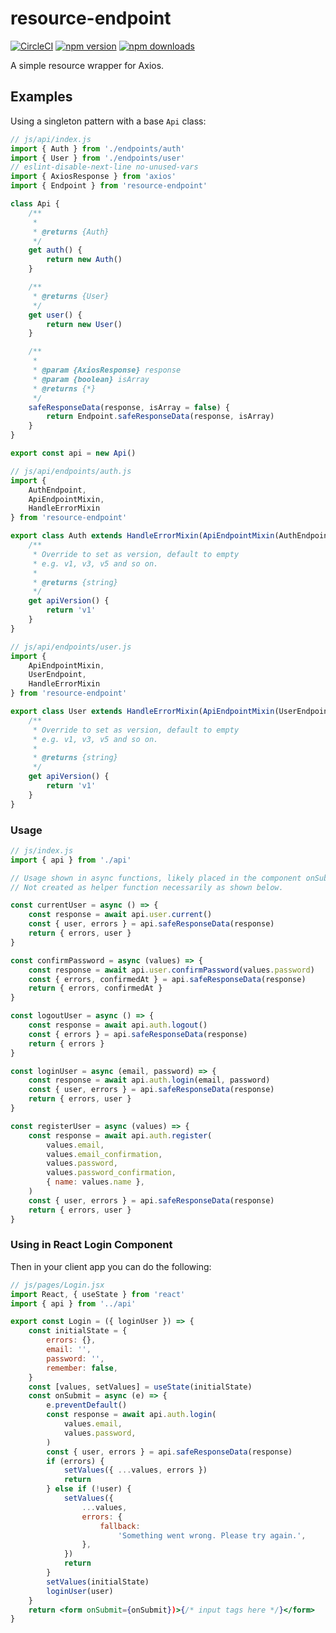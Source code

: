 # resource-endpoint
[![CircleCI](https://circleci.com/gh/ericdowell/resource-endpoint.svg?style=svg)](https://circleci.com/gh/ericdowell/resource-endpoint)
[![npm version](https://img.shields.io/npm/v/resource-endpoint.svg?style=flat-square)](https://www.npmjs.com/package/resource-endpoint)
[![npm downloads](https://img.shields.io/npm/dm/resource-endpoint.svg?style=flat-square)](http://npm-stat.com/charts.html?package=resource-endpoint)

A simple resource wrapper for Axios.

## Examples
Using a singleton pattern with a base `Api` class:
```js
// js/api/index.js
import { Auth } from './endpoints/auth'
import { User } from './endpoints/user'
// eslint-disable-next-line no-unused-vars
import { AxiosResponse } from 'axios'
import { Endpoint } from 'resource-endpoint'

class Api {
    /**
     *
     * @returns {Auth}
     */
    get auth() {
        return new Auth()
    }

    /**
     * @returns {User}
     */
    get user() {
        return new User()
    }

    /**
     *
     * @param {AxiosResponse} response
     * @param {boolean} isArray
     * @returns {*}
     */
    safeResponseData(response, isArray = false) {
        return Endpoint.safeResponseData(response, isArray)
    }
}

export const api = new Api()
```
```js
// js/api/endpoints/auth.js
import {
    AuthEndpoint,
    ApiEndpointMixin,
    HandleErrorMixin
} from 'resource-endpoint'

export class Auth extends HandleErrorMixin(ApiEndpointMixin(AuthEndpoint)) {
    /**
     * Override to set as version, default to empty
     * e.g. v1, v3, v5 and so on.
     *
     * @returns {string}
     */
    get apiVersion() {
        return 'v1'
    }
}
```
```js
// js/api/endpoints/user.js
import {
    ApiEndpointMixin,
    UserEndpoint,
    HandleErrorMixin
} from 'resource-endpoint'

export class User extends HandleErrorMixin(ApiEndpointMixin(UserEndpoint)) {
    /**
     * Override to set as version, default to empty
     * e.g. v1, v3, v5 and so on.
     *
     * @returns {string}
     */
    get apiVersion() {
        return 'v1'
    }
}
```
### Usage
```js
// js/index.js
import { api } from './api'

// Usage shown in async functions, likely placed in the component onSubmit for the form
// Not created as helper function necessarily as shown below.

const currentUser = async () => {
    const response = await api.user.current()
    const { user, errors } = api.safeResponseData(response)
    return { errors, user }
}

const confirmPassword = async (values) => {
    const response = await api.user.confirmPassword(values.password)
    const { errors, confirmedAt } = api.safeResponseData(response)
    return { errors, confirmedAt }
}

const logoutUser = async () => {
    const response = await api.auth.logout()
    const { errors } = api.safeResponseData(response)
    return { errors }
}

const loginUser = async (email, password) => {
    const response = await api.auth.login(email, password)
    const { user, errors } = api.safeResponseData(response)
    return { errors, user }
}

const registerUser = async (values) => {
    const response = await api.auth.register(
        values.email,
        values.email_confirmation,
        values.password,
        values.password_confirmation,
        { name: values.name },
    )
    const { user, errors } = api.safeResponseData(response)
    return { errors, user }
}
```

### Using in React Login Component
Then in your client app you can do the following:
```jsx
// js/pages/Login.jsx
import React, { useState } from 'react'
import { api } from '../api'

export const Login = ({ loginUser }) => {
    const initialState = {
        errors: {},
        email: '',
        password: '',
        remember: false,
    }
    const [values, setValues] = useState(initialState)
    const onSubmit = async (e) => {
        e.preventDefault()
        const response = await api.auth.login(
            values.email,
            values.password,
        )
        const { user, errors } = api.safeResponseData(response)
        if (errors) {
            setValues({ ...values, errors })
            return
        } else if (!user) {
            setValues({
                ...values,
                errors: {
                    fallback:
                        'Something went wrong. Please try again.',
                },
            })
            return
        }
        setValues(initialState)
        loginUser(user)
    }
    return <form onSubmit={onSubmit})>{/* input tags here */}</form>
}
```
